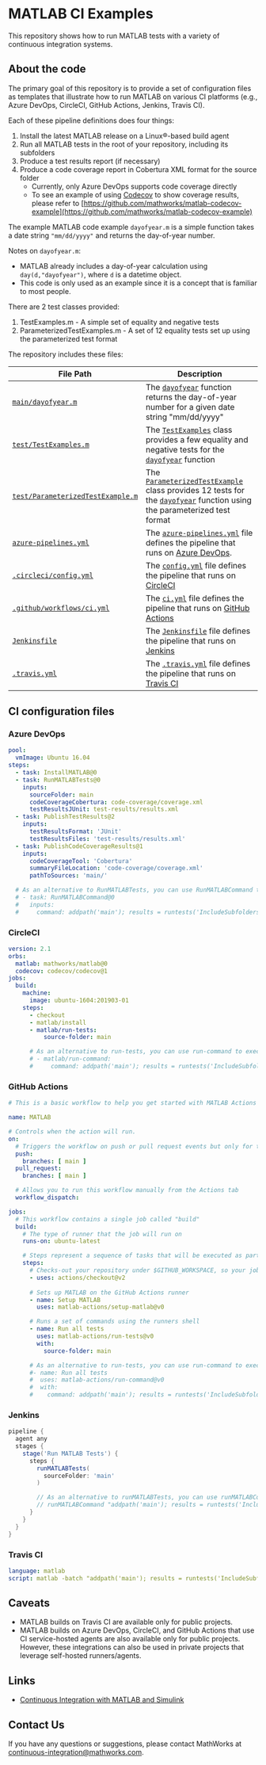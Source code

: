 

# MATLAB CI Examples

This repository shows how to run MATLAB tests with a variety of continuous integration systems.

## About the code
The primary goal of this repository is to provide a set of configuration files as templates that illustrate how to run MATLAB on various CI platforms (e.g., Azure DevOps, CircleCI, GitHub Actions, Jenkins, Travis CI).

Each of these pipeline definitions does four things:

1. Install the latest MATLAB release on a Linux®-based build agent
2. Run all MATLAB tests in the root of your repository, including its subfolders
3. Produce a test results report (if necessary)
4. Produce a code coverage report in Cobertura XML format for the source folder
   * Currently, only Azure DevOps supports code coverage directly
   * To see an example of using [Codecov](https://about.codecov.io/) to show coverage results, please refer to [https://github.com/mathworks/matlab-codecov-example](https://github.com/mathworks/matlab-codecov-example)

The example MATLAB code example `dayofyear.m` is a simple function takes a date string `"mm/dd/yyyy"` and returns the day-of-year number.

Notes on `dayofyear.m`:
* MATLAB already includes a day-of-year calculation using `day(d,"dayofyear")`, where `d` is a datetime object.
* This code is only used as an example since it is a concept that is familiar to most people.

There are 2 test classes provided:
1. TestExamples.m - A simple set of equality and negative tests
2. ParameterizedTestExamples.m - A set of 12 equality tests set up using the parameterized test format

The repository includes these files:

| **File Path**              | **Description** |
|----------------------------|-----------------|
| [`main/dayofyear.m`](main/dayofyear.m) | The [`dayofyear`](main/dayofyear.m) function returns the day-of-year number for a given date string "mm/dd/yyyy" |
| [`test/TestExamples.m`](test/TestExamples.m) | The [`TestExamples`](test/TestExamples.m) class provides a few equality and negative tests for the [`dayofyear`](main/dayofyear.m) function |
| [`test/ParameterizedTestExample.m`](test/ParameterizedTestExample.m) | The [`ParameterizedTestExample`](test/ParameterizedTestExample.m) class provides 12 tests for the [`dayofyear`](main/dayofyear.m) function using the parameterized test format |
| [`azure-pipelines.yml`](azure-pipelines.yml) | The [`azure-pipelines.yml`](azure-pipelines.yml) file defines the pipeline that runs on [Azure DevOps](https://marketplace.visualstudio.com/items?itemName=MathWorks.matlab-azure-devops-extension). |
| [`.circleci/config.yml`](.circleci/config.yml) | The [`config.yml`](.circleci/config.yml) file defines the pipeline that runs on [CircleCI](https://circleci.com/orbs/registry/orb/mathworks/matlab) |
| [`.github/workflows/ci.yml`](.github/workflows/ci.yml) | The [`ci.yml`](.github/workflows/ci.yml) file defines the pipeline that runs on [GitHub Actions](https://github.com/matlab-actions/overview) |
| [`Jenkinsfile`](Jenkinsfile) | The [`Jenkinsfile`](Jenkinsfile) file defines the pipeline that runs on [Jenkins](https://plugins.jenkins.io/matlab/) |
| [`.travis.yml`](.travis.yml) | The [`.travis.yml`](.travis.yml) file defines the pipeline that runs on [Travis CI](https://docs.travis-ci.com/user/languages/matlab/) |

## CI configuration files

### Azure DevOps
```yml
pool:
  vmImage: Ubuntu 16.04
steps:
  - task: InstallMATLAB@0
  - task: RunMATLABTests@0
    inputs:
      sourceFolder: main
      codeCoverageCobertura: code-coverage/coverage.xml
      testResultsJUnit: test-results/results.xml
  - task: PublishTestResults@2
    inputs:
      testResultsFormat: 'JUnit'
      testResultsFiles: 'test-results/results.xml'
  - task: PublishCodeCoverageResults@1
    inputs:
      codeCoverageTool: 'Cobertura'
      summaryFileLocation: 'code-coverage/coverage.xml'
      pathToSources: 'main/'

  # As an alternative to RunMATLABTests, you can use RunMATLABCommand to execute a MATLAB script, function, or statement.
  # - task: RunMATLABCommand@0
  #   inputs:
  #     command: addpath('main'); results = runtests('IncludeSubfolders', true); assertSuccess(results);
```

### CircleCI
```yml
version: 2.1
orbs:
  matlab: mathworks/matlab@0
  codecov: codecov/codecov@1
jobs:
  build:
    machine:
      image: ubuntu-1604:201903-01
    steps:
      - checkout
      - matlab/install
      - matlab/run-tests:
          source-folder: main

      # As an alternative to run-tests, you can use run-command to execute a MATLAB script, function, or statement.
      # - matlab/run-command:
      #     command: addpath('main'); results = runtests('IncludeSubfolders', true); assertSuccess(results);
```

### GitHub Actions
```yml
# This is a basic workflow to help you get started with MATLAB Actions

name: MATLAB

# Controls when the action will run. 
on:
  # Triggers the workflow on push or pull request events but only for the main branch
  push:
    branches: [ main ]
  pull_request:
    branches: [ main ]

  # Allows you to run this workflow manually from the Actions tab
  workflow_dispatch:

jobs:
  # This workflow contains a single job called "build"
  build:
    # The type of runner that the job will run on
    runs-on: ubuntu-latest

    # Steps represent a sequence of tasks that will be executed as part of the job
    steps:
      # Checks-out your repository under $GITHUB_WORKSPACE, so your job can access it
      - uses: actions/checkout@v2
      
      # Sets up MATLAB on the GitHub Actions runner
      - name: Setup MATLAB
        uses: matlab-actions/setup-matlab@v0

      # Runs a set of commands using the runners shell
      - name: Run all tests
        uses: matlab-actions/run-tests@v0
        with:
          source-folder: main

      # As an alternative to run-tests, you can use run-command to execute a MATLAB script, function, or statement.
      #- name: Run all tests
      #  uses: matlab-actions/run-command@v0
      #  with:
      #    command: addpath('main'); results = runtests('IncludeSubfolders', true); assertSuccess(results);
```

### Jenkins
```groovy
pipeline {
  agent any
  stages {
    stage('Run MATLAB Tests') {
      steps {
        runMATLABTests(
          sourceFolder: 'main'
        )

        // As an alternative to runMATLABTests, you can use runMATLABCommand to execute a MATLAB script, function, or statement.
        // runMATLABCommand "addpath('main'); results = runtests('IncludeSubfolders', true); assertSuccess(results);"
      }
    }
  }
}
```

### Travis CI
```yml
language: matlab
script: matlab -batch "addpath('main'); results = runtests('IncludeSubfolders', true); assertSuccess(results);"
```



## Caveats
* MATLAB builds on Travis CI are available only for public projects.
* MATLAB builds on Azure DevOps, CircleCI, and GitHub Actions that use CI service-hosted agents are also available only for public projects. However, these integrations can also be used in private projects that leverage self-hosted runners/agents.

## Links
- [Continuous Integration with MATLAB and Simulink](https://www.mathworks.com/solutions/continuous-integration.html)

## Contact Us
If you have any questions or suggestions, please contact MathWorks at [continuous-integration@mathworks.com](mailto:continuous-integration@mathworks.com).
